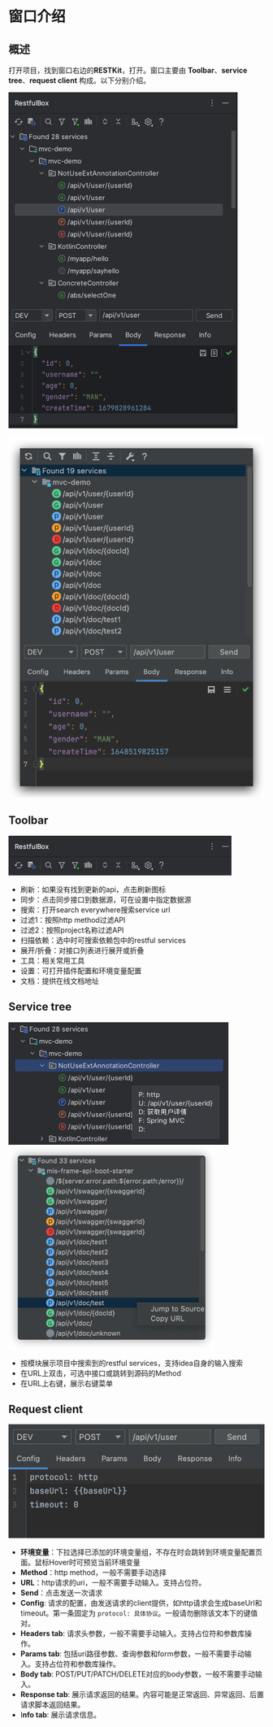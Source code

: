# 窗口介绍

## 概述

打开项目，找到窗口右边的**RESTKit**，打开。窗口主要由 **Toolbar**、**service tree**、**request client** 构成。以下分别介绍。

![3.x新版本](vx_images/567001619256826.png)

![](vx_images/289304514254790.png)

## Toolbar

![](vx_images/175651719249495.png)

- 刷新：如果没有找到更新的api，点击刷新图标
- 同步：点击同步接口到数据源，可在设置中指定数据源
- 搜索：打开search everywhere搜索service url
- 过滤1：按照http method过滤API
- 过滤2：按照project名称过滤API
- 扫描依赖：选中时可搜索依赖包中的restful services
- 展开/折叠：对接口列表进行展开或折叠
- 工具：相关常用工具
- 设置：可打开插件配置和环境变量配置
- 文档：提供在线文档地址

## Service tree

![3.x新版多层级](vx_images/432872019246050.png)
![旧版](vx_images/30504614258471.png)

- 按模块展示项目中搜索到的restful services，支持idea自身的输入搜索
- 在URL上双击，可选中接口或跳转到源码的Method
- 在URL上右键，展示右键菜单

## Request client
![](vx_images/169784614253607.png)

- **环境变量**：下拉选择已添加的环境变量组，不存在时会跳转到环境变量配置页面。鼠标Hover时可预览当前环境变量
- **Method**：http method，一般不需要手动选择
- **URL**：http请求的uri，一般不需要手动输入。支持占位符。
- **Send**：点击发送一次请求
- **Config**: 请求的配置，由发送请求的client提供，如http请求会生成baseUrl和timeout。第一条固定为 `protocol: 具体协议`。一般请勿删除该文本下的键值对。
- **Headers tab**: 请求头参数，一般不需要手动输入。支持占位符和参数库操作。
- **Params tab**: 包括uri路径参数、查询参数和form参数，一般不需要手动输入。支持占位符和参数库操作。
- **Body tab**: POST/PUT/PATCH/DELETE对应的body参数，一般不需要手动输入。
- **Response tab**: 展示请求返回的结果。内容可能是正常返回、异常返回、后置请求脚本返回结果。
- I**nfo tab**: 展示请求信息。
